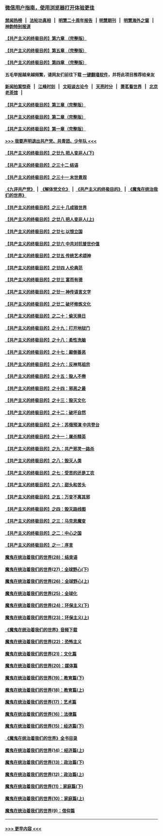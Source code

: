 ### [微信用户指南，使用浏览器打开体验更佳](https://github.com/gfw-breaker/banned-news1/blob/master/indexes/wechat-guide.md?t=0)
#### [禁闻热榜](热点新闻.md?t=0)  &nbsp;&nbsp;|&nbsp;&nbsp; [法轮功真相](https://github.com/gfw-breaker/truth/blob/master/README.md?t=0) &nbsp;&nbsp;|&nbsp;&nbsp; [明慧二十周年报告](https://github.com/gfw-breaker/mh-reports/blob/master/README.md?t=0) &nbsp;&nbsp;|&nbsp;&nbsp;[明慧期刊](https://github.com/gfw-breaker/mh-qikan) &nbsp;&nbsp;|&nbsp;&nbsp; [明慧海外之窗](https://github.com/gfw-breaker/mh-news/blob/master/README.md?t=0) &nbsp;&nbsp;|&nbsp;&nbsp; [神韵特别报道](https://github.com/gfw-breaker/mh-news/blob/master/shenyun.md?t=0)
#### [【共产主义的终极目的】第六章 （完整版）](../pages/nsc422/n11428913.md?t=02130433) 
#### [【共产主义的终极目的】第五章 （完整版）](../pages/nsc422/n11428912.md?t=02130433) 
#### [【共产主义的终极目的】第四章 （完整版）](../pages/nsc422/n11428907.md?t=02130433) 
#### 五毛举报越来越频繁，请网友们前往下载 [一键翻墙软件](https://github.com/gfw-breaker/ssr-accounts)，并将此项目推荐给亲友
#### [新闻拍案惊奇](https://github.com/gfw-breaker/banned-news1/blob/master/pages/link4.md) &nbsp;&nbsp;|&nbsp;&nbsp; [江峰时刻](https://github.com/gfw-breaker/banned-news1/blob/master/pages/link4.md) &nbsp;&nbsp;|&nbsp;&nbsp; [文昭谈古论今](https://github.com/gfw-breaker/banned-news1/blob/master/pages/link4.md) &nbsp;&nbsp;|&nbsp;&nbsp; [天亮时分](https://github.com/gfw-breaker/banned-news1/blob/master/pages/link4.md) &nbsp;&nbsp;|&nbsp;&nbsp; [萧茗看世界](https://github.com/gfw-breaker/banned-news1/blob/master/pages/link4.md) &nbsp;&nbsp;|&nbsp;&nbsp; [北京老茶馆](https://github.com/gfw-breaker/banned-news1/blob/master/pages/link4.md) &nbsp;&nbsp;|&nbsp;&nbsp; 
#### [【共产主义的终极目的】第三章（完整版）](../pages/nsc422/n11428848.md?t=02130433) 
#### [【共产主义的终极目的】第二章（完整版）](../pages/nsc422/n11428831.md?t=02130433) 
#### [【共产主义的终极目的】第一章（完整版）](../pages/nsc422/n11417651.md?t=02130433) 
#### [>>> 我要声明退出共产党、共青团、少年队 <<<](https://github.com/begood0513/goodnews/blob/master/quit/letter.md) 
#### [【共产主义的终极目的】之廿九 把人变非人(下)](../pages/nsc422/n11344140.md?t=02130433) 
#### [【共产主义的终极目的】之三十二 结语](../pages/nsc422/n11360535.md?t=02130433) 
#### [【共产主义的终极目的】之三十一 末世景观](../pages/nsc422/n11351129.md?t=02130433) 
#### [《九评共产党》](https://github.com/begood0513/9ping.md/blob/master/README.md) &nbsp;|&nbsp; [《解体党文化》](../../../../jtdwh.md/blob/master/README.md)  &nbsp;|&nbsp; [《共产主义的终极目的》](../../../../gczydzjmd.md/blob/master/README.md) &nbsp;|&nbsp; [《魔鬼在统治我们的世界》](../../../../mgztzwmdsj.md/blob/master/README.md) 
#### [【共产主义的终极目的】之三十 几成狼世界](../pages/nsc422/n11348280.md?t=02130433) 
#### [【共产主义的终极目的】之廿八 把人变非人(上)](../pages/nsc422/n11340492.md?t=02130433) 
#### [【共产主义的终极目的】之廿七 以恨立国](../pages/nsc422/n11336944.md?t=02130433) 
#### [【共产主义的终极目的】之廿六 中共对抗普世价值](../pages/nsc422/n11324785.md?t=02130433) 
#### [【共产主义的终极目的】之廿五 传统艺术颂神](../pages/nsc422/n11296396.md?t=02130433) 
#### [【共产主义的终极目的】之廿四 人伦典范](../pages/nsc422/n11296397.md?t=02130433) 
#### [【共产主义的终极目的】之廿三 富而有德](../pages/nsc422/n11283598.md?t=02130433) 
#### [【共产主义的终极目的】之廿一 神传语言文字](../pages/nsc422/n11263265.md?t=02130433) 
#### [【共产主义的终极目的】之廿二 破坏修炼文化](../pages/nsc422/n11245728.md?t=02130433) 
#### [【共产主义的终极目的】之二十：偷天换日](../pages/nsc422/n11238846.md?t=02130433) 
#### [【共产主义的终极目的】之十九：打开地狱门](../pages/nsc422/n11206376.md?t=02130433) 
#### [【共产主义的终极目的】之十八：柔性洗脑](../pages/nsc422/n11199994.md?t=02130433) 
#### [【共产主义的终极目的】之十七：颠倒善恶](../pages/nsc422/n11179782.md?t=02130433) 
#### [【共产主义的终极目的】之十六：反神骂祖宗](../pages/nsc422/n11166798.md?t=02130433) 
#### [【共产主义的终极目的】之十五：毁人不倦](../pages/nsc422/n11166792.md?t=02130433) 
#### [【共产主义的终极目的】之十四：邪恶之最](../pages/nsc422/n11150249.md?t=02130433) 
#### [【共产主义的终极目的】之十三：毁灭文化](../pages/nsc422/n11135227.md?t=02130433) 
#### [【共产主义的终极目的】之十二：破坏自然](../pages/nsc422/n11135214.md?t=02130433) 
#### [【共产主义的终极目的】之十：苏俄预演 中共登台](../pages/nsc422/n11118424.md?t=02130433) 
#### [【共产主义的终极目的】之十一：屠杀精英](../pages/nsc422/n11118442.md?t=02130433) 
#### [【共产主义的终极目的】之九：共产邪灵一路杀](../pages/nsc422/n11114139.md?t=02130433) 
#### [【共产主义的终极目的】之八：毁灭人类](../pages/nsc422/n11108503.md?t=02130433) 
#### [【共产主义的终极目的】之七：受苦的还是工农](../pages/nsc422/n11101809.md?t=02130433) 
#### [【共产主义的终极目的】之六：甜头和苦头](../pages/nsc422/n11096971.md?t=02130433) 
#### [【共产主义的终极目的】之五：万变不离其邪](../pages/nsc422/n11091285.md?t=02130433) 
#### [【共产主义的终极目的】之四：毁灭路线图](../pages/nsc422/n11086284.md?t=02130433) 
#### [【共产主义的终极目的】之三：马克思魔变](../pages/nsc422/n11061941.md?t=02130433) 
#### [【共产主义的终极目的】之二：中心之国](../pages/nsc422/n11047728.md?t=02130433) 
#### [【共产主义的终极目的】之一：序言](../pages/nsc422/n11086077.md?t=02130433) 
#### [魔鬼在统治着我们的世界(28)：结束语](../pages/nsc422/n10936246.md?t=02130433) 
#### [魔鬼在统治着我们的世界(27)：全球野心(下)](../pages/nsc422/n10928319.md?t=02130433) 
#### [魔鬼在统治着我们的世界(26)：全球野心(上)](../pages/nsc422/n10900318.md?t=02130433) 
#### [魔鬼在统治着我们的世界(25)：全球化](../pages/nsc422/n10788205.md?t=02130433) 
#### [魔鬼在统治着我们的世界(24)：环保主义(下)](../pages/nsc422/n10695307.md?t=02130433) 
#### [魔鬼在统治着我们的世界(23)：环保主义(上)](../pages/nsc422/n10688613.md?t=02130433) 
#### [《魔鬼在统治着我们的世界》音频下载](../pages/nsc422/n10635553.md?t=02130433) 
#### [魔鬼在统治着我们的世界(22)：恐怖主义](../pages/nsc422/n10614727.md?t=02130433) 
#### [魔鬼在统治着我们的世界(21)：文化篇](../pages/nsc422/n10597706.md?t=02130433) 
#### [魔鬼在统治着我们的世界(20)：媒体篇](../pages/nsc422/n10586579.md?t=02130433) 
#### [魔鬼在统治着我们的世界(19)：教育篇(下)](../pages/nsc422/n10564808.md?t=02130433) 
#### [魔鬼在统治着我们的世界(18)：教育篇(上)](../pages/nsc422/n10526970.md?t=02130433) 
#### [魔鬼在统治着我们的世界(17)：艺术篇](../pages/nsc422/n10499093.md?t=02130433) 
#### [魔鬼在统治着我们的世界(16)：法律篇](../pages/nsc422/n10485969.md?t=02130433) 
#### [魔鬼在统治着我们的世界(15)：经济篇(下)](../pages/nsc422/n10469975.md?t=02130433) 
#### [《魔鬼在统治着我们的世界》全书目录](../pages/nsc422/n10464261.md?t=02130433) 
#### [魔鬼在统治着我们的世界(14)：经济篇(上)](../pages/nsc422/n10457370.md?t=02130433) 
#### [魔鬼在统治着我们的世界(13)：政治篇(下)](../pages/nsc422/n10448270.md?t=02130433) 
#### [魔鬼在统治着我们的世界(12)：政治篇(上)](../pages/nsc422/n10444576.md?t=02130433) 
#### [魔鬼在统治着我们的世界(11)：家庭篇(下)](../pages/nsc422/n10440961.md?t=02130433) 
#### [魔鬼在统治着我们的世界(10)：家庭篇(上)](../pages/nsc422/n10435448.md?t=02130433) 
#### [魔鬼在统治着我们的世界(9)：信仰篇](../pages/nsc422/n10432159.md?t=02130433) 

----
#### [ >>> 更早内容 <<< ](../indexes/nsc422-earlier.md)
